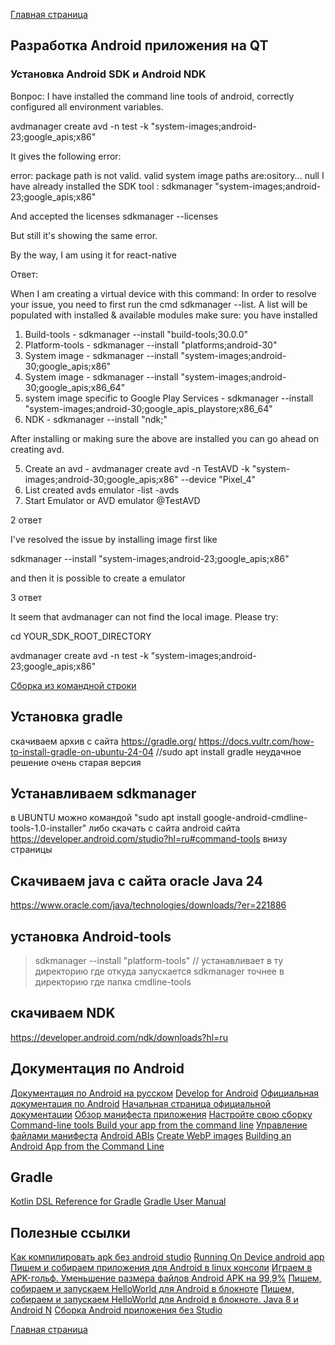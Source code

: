 
[Главная страница](https://stm66.github.io/)

## Разработка Android приложения на QT
### Установка Android SDK и Android NDK
Вопрос:
I have installed the command line tools of android, correctly configured all environment variables.

avdmanager create avd -n test -k "system-images;android-23;google_apis;x86"

It gives the following error:

error: package path is not valid. valid system image paths are:ository... null
I have already installed the SDK tool : sdkmanager "system-images;android-23;google_apis;x86"

And accepted the licenses sdkmanager --licenses

But still it's showing the same error.

By the way, I am using it for react-native

Ответ:

When I am creating a virtual device with this command:
In order to resolve your issue, you need to first run the cmd sdkmanager --list. A list will be populated with installed & available modules make sure: you have installed


1. Build-tools    - sdkmanager --install "build-tools;30.0.0"
2. Platform-tools - sdkmanager --install "platforms;android-30"
3. System image   - sdkmanager --install "system-images;android-30;google_apis;x86"
4. System image   - sdkmanager --install "system-images;android-30;google_apis;x86_64"
5. system image specific to Google Play Services  - sdkmanager --install "system-images;android-30;google_apis_playstore;x86_64"
6. NDK - sdkmanager --install "ndk;"

After installing or making sure the above are installed you can go ahead on creating avd.

5. Create an avd - avdmanager create avd -n TestAVD -k "system-images;android-30;google_apis;x86" --device "Pixel_4"
6. List created avds emulator -list -avds
7. Start Emulator or AVD emulator @TestAVD

2 ответ

I've resolved the issue by installing image first like

sdkmanager --install "system-images;android-23;google_apis;x86"

and then it is possible to create a emulator

3 ответ

It seem that avdmanager can not find the local image. Please try:

cd YOUR_SDK_ROOT_DIRECTORY

avdmanager create avd -n test -k "system-images;android-23;google_apis;x86"



[Сборка из командной строки](https://developer.android.com/build/building-cmdline?hl=ru)
[](https://developer.android.com/tools/sdkmanager?hl=ru)

## Установка gradle
скачиваем архив с сайта https://gradle.org/
https://docs.vultr.com/how-to-install-gradle-on-ubuntu-24-04
//sudo apt  install gradle неудачное решение очень старая версия

## Устанавливаем sdkmanager
в UBUNTU можно командой "sudo apt install google-android-cmdline-tools-1.0-installer"
либо скачать с сайта android сайта
https://developer.android.com/studio?hl=ru#command-tools
внизу страницы 

## Скачиваем java с сайта oracle Java 24
https://www.oracle.com/java/technologies/downloads/?er=221886

## установка Android-tools
>
>sdkmanager --install "platform-tools" 
// устанавливает в ту директорию где откуда запускается sdkmanager точнее в директорию где папка cmdline-tools

## скачиваем NDK
https://developer.android.com/ndk/downloads?hl=ru

## Документация по Android
[Документация по Android  на русском](http://easyandroid.ru/)
[Develop for Android](https://developer.android.com/develop)
[Официальная документация по Android](https://developer.android.com/)
[Начальная страница официальной документации](https://developer.android.com/get-started/overview?hl=ru)
[Обзор манифеста приложения](https://developer.android.com/guide/topics/manifest/manifest-intro?hl=ru#groovy)
[Настройте свою сборку](https://developer.android.com/build?hl=ru)
[Command-line tools ](https://developer.android.com/tools)
[Build your app from the command line](https://developer.android.com/build/building-cmdline)
[Управление файлами манифеста](https://developer.android.com/build/manage-manifests?hl=ru)
[Android ABIs](https://developer.android.com/ndk/guides/abis)
[Create WebP images](https://developer.android.com/studio/write/convert-webp)
[Building an Android App from the Command Line](https://www.hanshq.net/command-line-android.html)

## Gradle
[Kotlin DSL Reference for Gradle](https://docs.gradle.org/current/kotlin-dsl/index.html)
[Gradle User Manual](https://docs.gradle.org/current/userguide/userguide.html)
[]()
[]()

## Полезные ссылки
[Как компилировать apk без android studio](https://megavtogal.com/android/kak-kompilirovat-apk-bez-android-studio.html?ysclid=mal53bjd8o662507263&utm_referrer=https%3A%2F%2Fya.ru%2F)
[Running On Device android app](https://reactnative.dev/docs/running-on-device?package-manager=npm)
[Пишем и собираем приложения для Android в linux консоли](https://habr.com/ru/articles/335074/)
[Играем в APK-гольф. Уменьшение размера файлов Android APK на 99,9%](https://habr.com/ru/articles/339938/)
[Пишем, собираем и запускаем HelloWorld для Android в блокноте](https://habr.com/ru/articles/210584/)
[Пишем, собираем и запускаем HelloWorld для Android в блокноте. Java 8 и Android N](https://habr.com/ru/articles/309504/)
[Сборка Android приложения без Studio](https://habr.com/ru/articles/671086/)

[Главная страница](https://stm66.github.io/)

